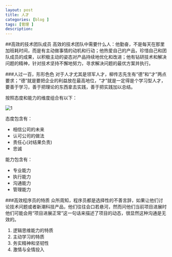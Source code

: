 ```yaml
---
layout: post
title: 人才
categories: [blog ]
tags: [管理 ]
description: 
---
```



##高效的技术团队成员
高效的技术团队中需要什么人：他勤奋，不是每天在那里加班耗时间，而是有主动做事情的动机和行动；他热爱自己的产品，珍惜自己和团队成员的成果，以积极主动的姿态对产品持续地优化和改进；他有钻研技术和解决问题的精神，针对技术坚持不懈地努力，寻求解决问题的最优方案并执行。

###人过一百，形形色色
对于人才尤其是领军人才，柳传志先生有“德”和“才”两点要求；“德”就是要把企业的利益放在最高地位，“才”就是一定得是个学习型人才，要善于学习，善于把理论的东西拿去实践，善于把实践加以总结。

按照态度和能力的维度组合有以下：

![1](http://zhangdadi.github.io/image/2.png)




态度包含有：

* 相信公司的未来
* 认可公司的做法
* 责任心(对结果负责)
* 忠诚

能力包含有：

* 专业能力
* 执行能力
* 沟通能力
* 管理能力

###高效程序员的特质
众所周知，程序员都是选择性的不善言辞，如果让他们讨论技术问题或者新潮科技产品，他们往往会口若悬河，然而问他们当前项目进展时他们可能会用“项目进展正常”这一句话来描述了项目的动态，很显然这种沟通是无效的。

1.  逻辑思维能力的特质
2. 主动学习的特质
3. 务实精神和坚韧性
4. 激情与全情投入




